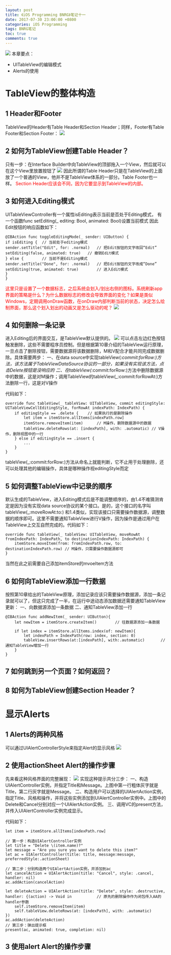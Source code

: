 ```yaml
---
layout: post
title: 《iOS Programming BNRG》笔记十一
date: 2017-07-30 23:00:00 +0800
categories: iOS Programming
tags: BNRG笔记
toc: true
comments: true
---
```

![](0730iOSProgrammingBNRG11/img04.png)
本章要点：
- UITableView的编辑模式
- Alerts的使用
<!-- more -->
# TableView的整体构造
## 1 Header和Footer
TableView的Header有Table Header和Section Header；同样，Footer有Table Footer和Section Footer：
![](0730iOSProgrammingBNRG11/img01.png)
## 2 如何为TableView创建Table Header？
只有一步：在Interface Builder中向TableView的顶部拖入一个View，然后就可以在这个View里放置按钮了
![](0730iOSProgrammingBNRG11/img02.png)
因此所谓的Table Header只是在TableView的上面放了一个普通的View，他并不是TableView体系的一部分。Table Footer也一样。
<font color=red>Section Header应该会不同，因为它要显示到TableView的内部。</font>


## 3 如何进入Editing模式
UITableViewController有一个属性isEditing表示当前是否处于Editing模式，
有一个函数func setEditing(_ editing: Bool, animated: Bool)设置当前模式
因此Edit按钮的响应函数如下：
``` objc
@IBAction func toggleEditingMode(_ sender: UIButton) { 
if isEditing { 	// 当前处于editing模式
sender.setTitle("Edit", for: .normal)	// 把Edit按钮的文字改回“Edit”
setEditing(false, animated: true) 	// 撤销Edit模式
} else {		// 当前不是Editing模式
sender.setTitle("Done", for: .normal)	// 把Edit按钮的文字改成“Done”
setEditing(true, animated: true) 		// 进入Edit模式
}
}
```
<font color=red>这里只是设置了一个数据标志，之后系统会划入/划出右侧的图标。系统刷新app界面的策略是什么？为什么数据标志的修改会导致界面的变化？如果是类似Windows，定期调用onDraw函数，在onDraw内部判断当前的状态，决定怎么绘制界面，那么这个划入划出的动画又是怎么驱动的呢？</font>
![](0730iOSProgrammingBNRG11/img03.png)
## 4 如何删除一条记录
进入Editing后的界面交互，是TableView默认提供的。
![](0730iOSProgrammingBNRG11/img04.png)
可以点击左边红色按钮触发删除，这些不需要程序员控制。但是根据第10章介绍的TableView运行原理，一旦点击了删除按钮，需要数据源将该数据删除，M和V配合才能共同完成数据删除。具体需要两步：
一、在data source中实现tableView(_:commit:forRow:)方法，该方法属于TableViewDataSource协议的一部分，如果没有实现该方法，点击Delete按钮是没响应的
二、在tableView(_:commit:forRow:)方法中删除数据源中的数据，这是对M操作；调用TableView的tableView(_:commit:forRowAt:)方法删除一行，这是对V操作

代码如下：
``` objc
override func tableView(_ tableView: UITableView, commit editingStyle: UITableViewCellEditingStyle, forRowAt indexPath: IndexPath) {
    if editingStyle == .delete {	// 如果执行的是删除操作
        let item = itemStore.allItems[indexPath.row]
        itemStore.removeItem(item)		// M操作，删除数据源中的数据
        tableView.deleteRows(at: [indexPath], with: .automatic)	// V操作，删除视图中的一行
    } else if editingStyle == .insert {
        ...
    }    
}
```
tableView(_:commit:forRow:)方法从命名上就能判断，它不止用于处理删除，还可以处理其他的编辑操作，具体是哪种操作视editingStyle而定

## 5 如何调整TableView中记录的顺序
默认生成的TableView，进入Editing模式后是不能调整顺序的，由1.4不难猜测肯定是因为没有实现data source协议的某个接口。是的，这个接口的名字叫
tableView(_:moveRowAt:to:)
和1.4类似，实现该接口只需要操作数据源，调整数据的顺序即可。这里不需要通知TableView进行V操作，因为操作是通过用户在TableView上交互自然完成的。代码如下：
``` objc
override func tableView(_ tableView: UITableView, moveRowAt fromIndexPath: IndexPath, to destinationIndexPath: IndexPath) {
    itemStore.moveItem(from: fromIndexPath.row, to: destinationIndexPath.row) // M操作，只需要操作数据源即可
}
```
当然在此之前需要自己添加itemStore的mvoeItem方法

## 6 如何向TableView添加一行数据
按照第10章给出的TableView原理，添加记录应该只需要操作数据源，添加一条记录就可以了，但这只完成了一半，在运行中途动态添加数据还需要通知TableView更新：
一、向数据源添加一条数据
二、通知TableView添加一行
``` objc
@IBAction func addNewItem(_ sender: UIButton){
    let newItem = itemStore.createItem()		// 往数据源添加一条数据
    
    if let index = itemStore.allItems.index(of: newItem){
        let indexPath = IndexPath(row: index, section: 0)
        tableView.insertRows(at:[indexPath], with:.automatic)		// 通知TableView增加一行
    }
}
```

## 7 如何跳到另一个页面？如何返回？

## 8 如何为TableView创建Section Header？

# 显示Alerts
## 1 Alerts的两种风格
可以通过UIAlertControllerStyle来指定Alert的显示风格
![](0730iOSProgrammingBNRG11/img05.png)
## 2 使用actionSheet Alert的操作步骤
先来看这种风格界面的完整展现：
![](0730iOSProgrammingBNRG11/img06.png)
实现这种提示共分三步：
一、构造UIAlertController实例，并指定Title和Message。上图中第一行粗体灰字就是Title，第二行灰字就是Message。
二、构造用户可以选择的UIAlertAction实例，指定Title、风格和操作，并将这些实例添加到UIAlertController实例中。上图中的Delete和Cancel分别对应一个UIAlertAction实例。
三、调用VC的present方法，并传入UIAlertController实例完成显示。

代码如下：
``` objc
let item = itemStore.allItems[indexPath.row]

// 第一步：构造UIAlertController实例
let title = "Delete \(item.name)?"
let message = "Are you sure you want to delete this item?"
let ac = UIAlertController(title: title, message:message, preferredStyle:.actionSheet)

// 第二步：分别构造两个UIAlertAction实例，并添加到ac
let cancelAction = UIAlertAction(title: "Cancel", style: .cancel, handler: nil)
ac.addAction(cancelAction)

let deleteAction = UIAlertAction(title: "Delete", style: .destructive, 
handler: {(action) -> Void in			// 原先的删除操作作为闭包传入AA的handler参数
    self.itemStore.removeItem(item)		
    self.tableView.deleteRows(at: [indexPath], with: .automatic)
})
ac.addAction(deleteAction)
// 第三步：弹出提示框
present(ac, animated: true, completion: nil)
```
## 3 使用alert Alert的操作步骤
